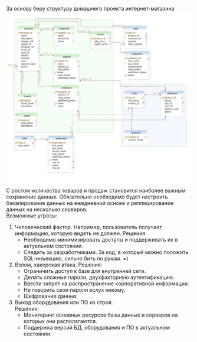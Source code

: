 За основу беру структуру домашнего проекта интернет-магазина  
![](https://github.com/nikerov-kirill/OtusDB_2021/blob/master/DBScheme.png)
С ростом количества товаров и продаж становится наиболее важным сохранение данных. Обязательно необходимо будет настроить бэкапирование данных на ежедневной основе и реплицирование данных на несколько серверов.  
Возможные угрозы:  
1. Человеческий фактор. Например, пользователь получает информацию, которую видеть не должен. 
   Решения:  
    - Необходимо минимизировать доступы и поддерживать их в актуальном состоянии.
    - Следить за разработчиками. За код, в который можно положить SQL-инъекцию, сильно бить по рукам. =)
2. Взлом, хакерская атака. 
    Решения:  
    - Ограничить доступ к базе для внутренней сети.
    - Делать сложные пароли, двухфакторную аутентификацию. 
    - Ввести запрет на распространение корпоративной информации.
    - Не говорить свои пароли вслух никому.
    - Шифрование данных
3. Выход оборудования или ПО из строя.  
    Решения:  
    - Мониторинг основных ресурсов базы данных и серверов на которых они располагаются.
    - Поддержка версий БД, оборудования и ПО в актуальном состоянии.
